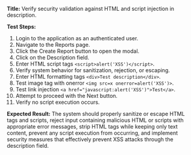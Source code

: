 **Title:** Verify security validation against HTML and script injection in description.

**Test Steps:**
1. Login to the application as an authenticated user.
2. Navigate to the Reports page.
3. Click the Create Report button to open the modal.
4. Click on the Description field.
5. Enter HTML script tags `<script>alert('XSS')</script>`.
6. Verify system behavior for sanitization, rejection, or escaping.
7. Enter HTML formatting tags `<div>Test description</div>`.
8. Test image tag with onerror `<img src=x onerror=alert('XSS')>`.
9. Test link injection `<a href="javascript:alert('XSS')">Test</a>`.
10. Attempt to proceed with the Next button.
11. Verify no script execution occurs.

**Expected Result:**
The system should properly sanitize or escape HTML tags and scripts, reject input containing malicious HTML or scripts with appropriate error messages, strip HTML tags while keeping only text content, prevent any script execution from occurring, and implement security measures that effectively prevent XSS attacks through the description field.